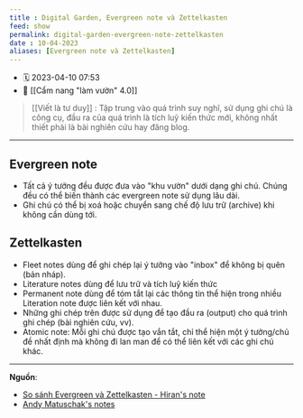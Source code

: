 ```yaml
---
title : Digital Garden, Evergreen note và Zettelkasten
feed: show
permalink: digital-garden-evergreen-note-zettelkasten
date : 10-04-2023
aliases: [Evergreen note và Zettelkasten]
---
```


- 🗓 2023-04-10 07:53
- 🔗 [[Cẩm nang "làm vườn" 4.0]]

>[[Viết là tư duy]] : Tập trung vào quá trình suy nghĩ, sử dụng ghi chú là công cụ, đầu ra của quá trình là tích luỹ kiến thức mới, không nhất thiết phải là bài nghiên cứu hay đăng blog.

---

## Evergreen note
- Tất cả ý tưởng đều được đưa vào "khu vườn" dưới dạng ghi chú. Chúng đều có thể biến thành các evergreen note sử dụng lâu dài.
- Ghi chú có thể bị xoá hoặc chuyển sang chế độ lưu trữ (archive) khi không cần dùng tới.

## Zettelkasten
- Fleet notes dùng để ghi chép lại ý tưởng vào "inbox" để không bị quên (bản nháp).
- Literature notes dùng để lưu trữ và tích luỹ kiến thức
- Permanent note dùng để tóm tắt lại các thông tin thể hiện trong nhiều Literation note được liên kết với nhau.
- Những ghi chép trên được sử dụng để tạo đầu ra (output) cho quá trình ghi chép (bài nghiên cứu, vv).
- Atomic note: Mỗi ghi chú được tạo vắn tắt, chỉ thể hiện một ý tưởng/chủ đề nhất định mà không đi lan man để có thể liên kết với các ghi chú khác.
---

**Nguồn**:
- [So sánh Evergreen và Zettelkasten - Hiran's note](https://hiran.in/note/Difference-between-Evergreen-and-Zettel)
- [Andy Matuschak's notes](https://notes.andymatuschak.org/My_morning_writing_practice?stackedNotes=z4SDCZQeRo4xFEQ8H4qrSqd68ucpgE6LU155C)